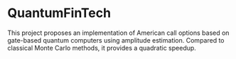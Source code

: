 # QuantumFinTech
This project proposes an implementation of American call options based on gate-based quantum computers using amplitude estimation. Compared to classical Monte Carlo methods, it provides a quadratic speedup. 
